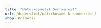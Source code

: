 ```yaml
---
title: "Naturkosmetik Sonnenzeit"
url: /duderstadt/naturkosmetik-sonnenzeit/
shop: Kosmetik
---
```

